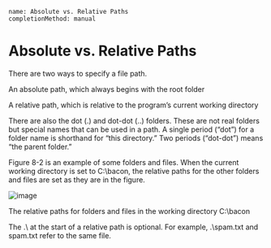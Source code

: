 ```ngMeta
name: Absolute vs. Relative Paths
completionMethod: manual
```
# Absolute vs. Relative Paths
There are two ways to specify a file path.

An absolute path, which always begins with the root folder

A relative path, which is relative to the program’s current working directory

There are also the dot (.) and dot-dot (..) folders. These are not real folders but special names that can be used in a path. A single period (“dot”) for a folder name is shorthand for “this directory.” Two periods (“dot-dot”) means “the parent folder.”

Figure 8-2 is an example of some folders and files. When the current working directory is set to C:\bacon, the relative paths for the other folders and files are set as they are in the figure.

![image](assets/000032.jpg)

The relative paths for folders and files in the working directory C:\bacon

The .\ at the start of a relative path is optional. For example, .\spam.txt and spam.txt refer to the same file.
